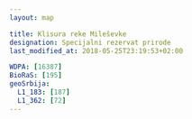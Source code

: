 ```yaml
---
layout: map

title: Klisura reke Mileševke
designation: Specijalni rezervat prirode
last_modified_at: 2018-05-25T23:19:53+02:00

WDPA: [16387]
BioRaS: [195]
geoSrbija:
  L1_183: [187]
  L1_362: [72]
---
```

